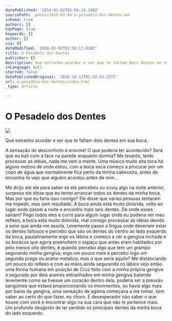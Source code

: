 ```yaml
---
datePublished: '2018-03-02T01:56:14.190Z'
sourcePath: _posts/2016-02-06-o-pesadelo-dos-dentes.md
inFeed: true
authors: []
hasPage: true
keywords: []
author: []
via: {}
dateModified: '2018-03-02T01:56:13.038Z'
title: O Pesadelo dos Dentes
publisher: {}
description: Que estranho acordar e ver que te faltam dois dentes em sua boca..
inLanguage: null
starred: false
datePublishedOriginal: '2016-10-12T01:52:33.237Z'
url: o-pesadelo-dos-dentes/index.html
_type: Article

---
```

# O Pesadelo dos Dentes
![](https://s3-us-west-2.amazonaws.com/the-grid-img/p/55e4685bbb8dc98504ecd01d9bfcba2bb1f5c473.png)

Que estranho acordar e ver que te faltam dois dentes em sua boca..

A sensação de desconforto é enorme! O que poderia ter acontecido? Será que eu bati com a face na parede enquanto dormia? Me levanto, tento processar as idéias, nada me vem a mente. Uma música muito alta toca há alguns metros de onde estou, com a boca seca começo a procurar por um copo de água que normalmente fica perto da minha cabeceira, antes de encontra-lo vejo que alguém acordou antes de mim... 

Me dirijo até ele para saber se ele percebeu ou ouviu algo na noite anterior, surpreso ele disse que eu tentei arrancar todos os dentes da minha boca. Mas por que eu faria isso comigo? Ele disse que varias pessoas tentaram me impedir, mas sem resultado. A boca ainda está muito dolorida, volto ao lugar onde passei a noite e encontro mais seis dentes. De onde esses saíram? Pego todos eles e corro para algum lugar onde eu poderia ver meu reflexo, a boca está muito dolorida, mal consigo processar as idéias devido a sono que ainda me assola. Levemente passo a língua onde deveriam estar os dentes faltosos e percebo que são os dentes do centro ao lado esquerdo da boca, paulatinamente ergo os lábios e começo a ver a gengiva inchada e os buracos que agora preenchem o espaço que antes eram habitados por pelo menos oito dentes, é quando percebo algo que tem um grampo segurando minha gengiva, ergo um pouco mais e percebo logo um segundo prego ou arame metálico, mas o que seria aquilo? Me distanciando um pouco do reflexo e com as mãos ainda segurando os lábios vejo então uma forma humana em posição de Cruz feito com a minha própria gengiva e segurado por dois arames entranhados em minha gengiva batendo levemente como se tivesse um coração dentro dela, poderia ser a pressão sangüínea que estava proporcionando os movimentos, ou havia algo mais por baixo da gengiva, uma sensação de agonia começava a me tomar, sem saber ao certo do que fazer, eu choro. É desesperador não saber o que houve com você e encontrar algo na sua cara que não te pertence mais. Um profundo desgosto de ter perdido os principais dentes da minha boca do lado esquerdo.